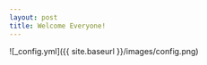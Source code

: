 ```yaml
---
layout: post
title: Welcome Everyone!
---
```




![_config.yml]({{ site.baseurl }}/images/config.png)
